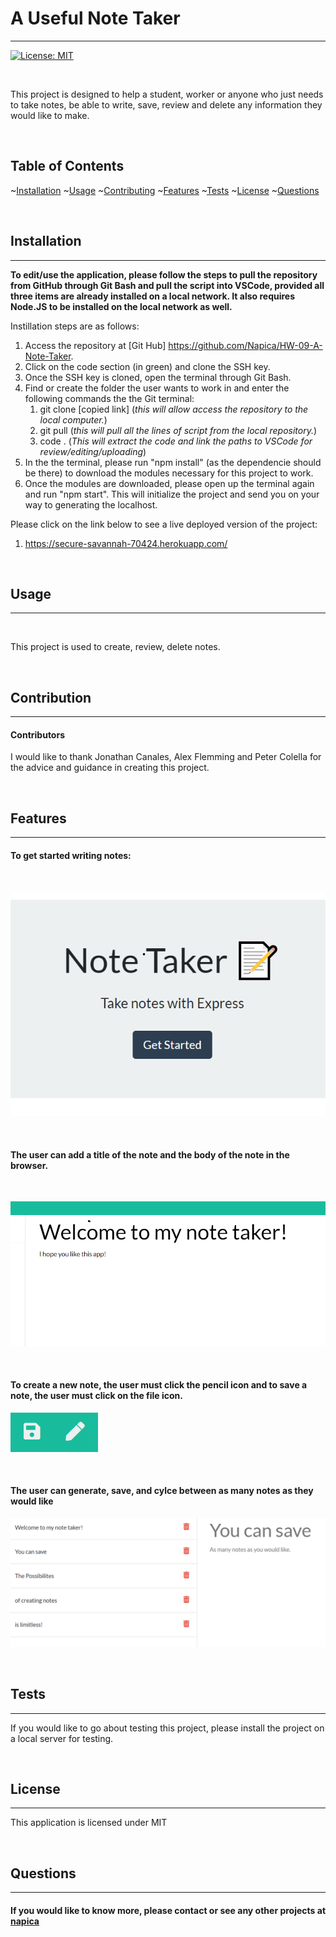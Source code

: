 # A Useful Note Taker

  <hr>

[![License: MIT](https://img.shields.io/badge/License-MIT-yellow.svg)](https://opensource.org/licenses/MIT)

  <br/>
  
  This project is designed to help a student, worker or anyone who just needs to take notes, be able to write, save, review and delete any information they would like to make.  

  <br/>

## Table of Contents

~[Installation](#installation)
~[Usage](#usage)
~[Contributing](#contributing)
~[Features](#features)
~[Tests](#tests)
~[License](#license)
~[Questions](#questions)

  <br/>

## Installation

  <hr>
  
  **To edit/use the application, please follow the steps to pull the repository from GitHub through Git Bash and pull the script into VSCode, provided all three items are already installed on a local network.  It also requires Node.JS to be installed on the local network as well.**

Instillation steps are as follows:

1. Access the repository at [Git Hub] https://github.com/Napica/HW-09-A-Note-Taker.
2. Click on the code section (in green) and clone the SSH key.
3. Once the SSH key is cloned, open the terminal through Git Bash.
4. Find or create the folder the user wants to work in and enter the following commands the the Git terminal:
   1. git clone [copied link] (_this will allow access the repository to the local computer._)
   2. git pull (_this will pull all the lines of script from the local repository._)
   3. code . (*This will extract the code and link the paths to VSCode for review/editing/uploading*)
5. In the the terminal, please run "npm install" (as the dependencie should be there) to download the modules necessary for this project to work.  
6.  Once the modules are downloaded, please open up the terminal again and run "npm start".  This will initialize the project and send you on your way to generating the localhost. 


Please click on the link below to see a live deployed version of the project:

1. https://secure-savannah-70424.herokuapp.com/

  <br/>
   
  
  ## Usage 
  
  <hr>
  
  <br/>
  
 This project is used to create, review, delete notes.  
     
<br/>    

  ## Contribution 
  
  <hr>
  
  #### Contributors 
  
 I would like to thank Jonathan Canales, Alex Flemming and Peter Colella for the advice and guidance in creating this project. 
  
  <br/>
  
  ## Features
  <hr>
  
#### To get started writing notes:
  
<br/>

![itemLinks](./public/assets/images/readmeimage1.png)

<br/>

#### The user can add a title of the note and the body of the note in the browser.  

<br/>

![itemLinks](./public/assets/images/readmeimage2.png)

<br/>

#### To create a new note, the user must click the pencil icon and to save a note, the user must click on the file icon. 

![itemLinks](./public/assets/images/readmeimage3.png)

<br/>

#### The user can generate, save, and cylce between as many notes as they would like 

![itemLinks](./public/assets/images/readmeimage4.png)

<br/>

## Tests

  <hr>
  
  
  If you would like to go about testing this project, please install the project on a local server for testing.   

  <br/>
  
  ## License 
  
  <hr>
  
  This application is licensed under MIT

  <br/>

## Questions

  <hr>
  
  #### If you would like to know more, please contact or see any other projects at [napica](https://github.com/napica)